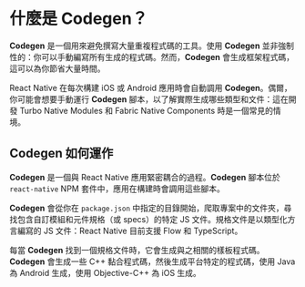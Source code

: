 # 什麼是 Codegen？

**Codegen** 是一個用來避免撰寫大量重複程式碼的工具。使用 **Codegen** 並非強制性的：你可以手動編寫所有生成的程式碼。然而，**Codegen** 會生成框架程式碼，這可以為你節省大量時間。

React Native 在每次構建 iOS 或 Android 應用時會自動調用 **Codegen**。偶爾，你可能會想要手動運行 **Codegen** 腳本，以了解實際生成哪些類型和文件：這在開發 Turbo Native Modules 和 Fabric Native Components 時是一個常見的情境。

<!-- TODO: Add links to TM and FC -->

## Codegen 如何運作

**Codegen** 是一個與 React Native 應用緊密耦合的過程。**Codegen** 腳本位於 `react-native` NPM 套件中，應用在構建時會調用這些腳本。

**Codegen** 會從你在 `package.json` 中指定的目錄開始，爬取專案中的文件夾，尋找包含自訂模組和元件規格（或 specs）的特定 JS 文件。規格文件是以類型化方言編寫的 JS 文件：React Native 目前支援 Flow 和 TypeScript。

每當 **Codegen** 找到一個規格文件時，它會生成與之相關的樣板程式碼。**Codegen** 會生成一些 C++ 黏合程式碼，然後生成平台特定的程式碼，使用 Java 為 Android 生成，使用 Objective-C++ 為 iOS 生成。